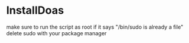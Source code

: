 # InstallDoas
make sure to run the script as root
if it says "/bin/sudo is already a file" delete sudo with your package manager
